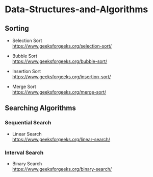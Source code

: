 # Data-Structures-and-Algorithms

## Sorting
* Selection Sort <br>
https://www.geeksforgeeks.org/selection-sort/ 

* Bubble Sort <br>
https://www.geeksforgeeks.org/bubble-sort/

* Insertion Sort <br>
https://www.geeksforgeeks.org/insertion-sort/

* Merge Sort <br>
https://www.geeksforgeeks.org/merge-sort/

## Searching Algorithms
### Sequential Search 
* Linear Search <br>
https://www.geeksforgeeks.org/linear-search/

### Interval Search
* Binary Search <br>
https://www.geeksforgeeks.org/binary-search/




